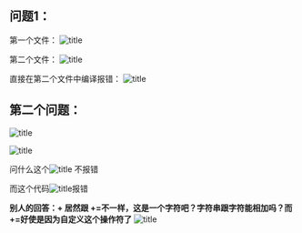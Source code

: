 
## 问题1：
第一个文件：
![title](https://raw.githubusercontent.com/sivanWu0222/ImageHosting/master/gitnote/2020/02/21/25995A2F6F0E30B6DB79BEB802582AAC-1582250562332.jpg)

第二个文件：
![title](https://raw.githubusercontent.com/sivanWu0222/ImageHosting/master/gitnote/2020/02/21/8D58F3BA8C4DF4AE61EF342DDAB9EB03-1582250548482.jpg)

直接在第二个文件中编译报错：
![title](https://raw.githubusercontent.com/sivanWu0222/ImageHosting/master/gitnote/2020/02/21/B32C4844BBBEDB8FCF7F1D2323440BB4-1582250537666.jpg)


## 第二个问题：
![title](https://raw.githubusercontent.com/sivanWu0222/ImageHosting/master/gitnote/2020/02/21/F1B09FEB58AC43D83641F4AC937CC221-1582250680777.jpg)

![title](https://raw.githubusercontent.com/sivanWu0222/ImageHosting/master/gitnote/2020/02/21/37DC19BC-0E11-45B6-9E66-3C8FB5E8627D-1582250814541.png)

问什么这个![title](https://raw.githubusercontent.com/sivanWu0222/ImageHosting/master/gitnote/2020/02/21/E7E215E2-BBD4-4D9C-8586-32D2C80B8AE5-1582250841607.png) 不报错

而这个代码![title](https://raw.githubusercontent.com/sivanWu0222/ImageHosting/master/gitnote/2020/02/21/D247604EC45897E2738C751D00C743D6-1582250860130.jpg)报错


**别人的回答：+ 居然跟 +=不一样，这是一个字符吧？字符串跟字符能相加吗？而+=好使是因为自定义这个操作符了**
![title](https://raw.githubusercontent.com/sivanWu0222/ImageHosting/master/gitnote/2020/02/21/F1B09FEB58AC43D83641F4AC937CC221-1582250891588.jpg)